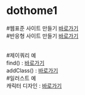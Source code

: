 # dothome1

#웹표준 사이트 만들기
<a href="https://park-sanghyun.github.io/dothome1/webstandard/index.html">바로가기</a>
<br>
#반응형 사이트 만들기
<a href="https://park-sanghyun.github.io/dothome1/webstandard/index.html">바로가기</a>

<br>
#제이쿼리 예
<br>
find() : <a href="https://park-sanghyun.github.io/dothome1/jquery/jquery04_find2.html">바로가기</a>
<br>
addClass() : <a href="https://park-sanghyun.github.io/dothome1/jquery/jquery06_addClass2.html">바로가기</a>



<br>
#일러스트 예
<br>
캐릭터 디자인 : <a href="https://park-sanghyun.github.io/dothome1/illustrator/index.html">바로가기</a>
